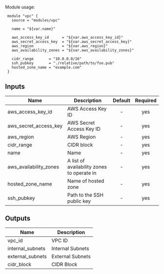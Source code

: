  Module usage:

     module "vpc" {
       source = "modules/vpc"

       name = "${var.name}"

       aws_access_key_id      = "${var.aws_access_key_id}"
       aws_secret_access_key  = "${var.aws_secret_access_key}"
       aws_region             = "${var.aws_region}"
       aws_availability_zones = "${var.aws_availability_zones}"

       cidr_range       = "10.0.0.0/16"
       ssh_pubkey       = "./relative/path/to/foo.pub"
       hosted_zone_name = "example.com"
     }



## Inputs

| Name | Description | Default | Required |
|------|-------------|:-----:|:-----:|
| aws_access_key_id | AWS Access Key ID | - | yes |
| aws_secret_access_key | AWS Secret Access Key ID | - | yes |
| aws_region | AWS Region | - | yes |
| cidr_range | CIDR block | - | yes |
| name | Name | - | yes |
| aws_availability_zones | A list of availability zones to operate in | - | yes |
| hosted_zone_name | Name of hosted zone | - | yes |
| ssh_pubkey | Path to the SSH public key | - | yes |

## Outputs

| Name | Description |
|------|-------------|
| vpc_id | VPC ID |
| internal_subnets | Internal Subnets |
| external_subnets | External Subnets |
| cidr_block | CIDR Block |

